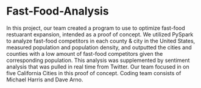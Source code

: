 # Fast-Food-Analysis
In this project, our team created a program to use to optimize fast-food restuarant expansion, intended as a proof of concept. We utilized PySpark to analyze fast-food competitors in each county & city in the United States, measured population and population density, and outputted the cities and counties with a low amount of fast-food competitors given the corresponding population. This analysis was supplemented by sentiment analysis that was pulled in real time from Twitter. Our team focused in on five California Cities in this proof of concept. Coding team consists of Michael Harris and Dave Arno. 
